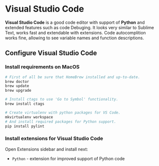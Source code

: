 # Visual Studio Code

**Visual Studio Code** is a good code editor with support of **Python** and extended features such as code Debuging.
It looks very similar to Sublime Text, works fast and extendable with extensions. Code autocomplition works fine,
allowing to see variable names and function descriptions.

## Configure Visual Studio Code

### Install requirements on MacOS

```bash
# First of all be sure that HomeBrew installed and up-to-date.
brew doctor
brew update
brew upgrade

# Install ctags to use 'Go to Symbol' functionality.
brew install ctags

# Create virtualenv with python packages for VS Code.
mkvirtualenv workspace
# And install required packages for Python support.
pip install pylint
```

### Install extensions for Visual Studio Code

Open Extensions sidebar and install next:
- `Python` - extension for improved support of Python code
